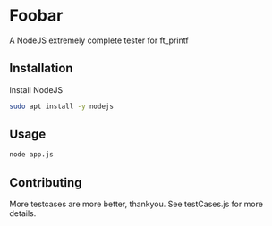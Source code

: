 # Foobar

A NodeJS extremely complete tester for ft_printf
## Installation

Install NodeJS

```bash
sudo apt install -y nodejs
```

## Usage

```bash
node app.js
```

## Contributing
More testcases are more better, thankyou.
See testCases.js for more details.

